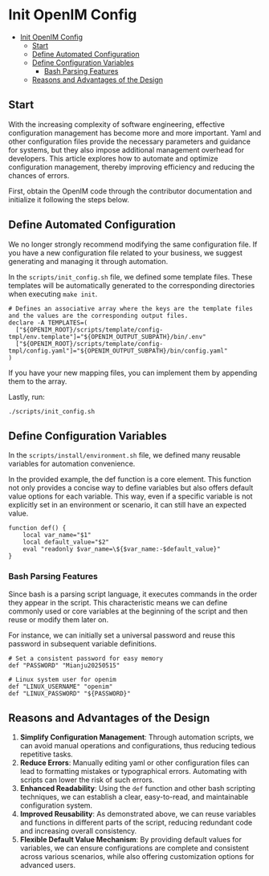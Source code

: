 # Init OpenIM Config

- [Init OpenIM Config](#init-openim-config)
  - [Start](#start)
  - [Define Automated Configuration](#define-automated-configuration)
  - [Define Configuration Variables](#define-configuration-variables)
    - [Bash Parsing Features](#bash-parsing-features)
  - [Reasons and Advantages of the Design](#reasons-and-advantages-of-the-design)

## Start

With the increasing complexity of software engineering, effective configuration management has become more and more important. Yaml and other configuration files provide the necessary parameters and guidance for systems, but they also impose additional management overhead for developers. This article explores how to automate and optimize configuration management, thereby improving efficiency and reducing the chances of errors.

First, obtain the OpenIM code through the contributor documentation and initialize it following the steps below.

## Define Automated Configuration

We no longer strongly recommend modifying the same configuration file. If you have a new configuration file related to your business, we suggest generating and managing it through automation.

In the `scripts/init_config.sh` file, we defined some template files. These templates will be automatically generated to the corresponding directories when executing `make init`.

```
# Defines an associative array where the keys are the template files and the values are the corresponding output files.
declare -A TEMPLATES=(
  ["${OPENIM_ROOT}/scripts/template/config-tmpl/env.template"]="${OPENIM_OUTPUT_SUBPATH}/bin/.env"
  ["${OPENIM_ROOT}/scripts/template/config-tmpl/config.yaml"]="${OPENIM_OUTPUT_SUBPATH}/bin/config.yaml"
)
```

If you have your new mapping files, you can implement them by appending them to the array.

Lastly, run:

```
./scripts/init_config.sh
```

## Define Configuration Variables

In the `scripts/install/environment.sh` file, we defined many reusable variables for automation convenience.

In the provided example, the def function is a core element. This function not only provides a concise way to define variables but also offers default value options for each variable. This way, even if a specific variable is not explicitly set in an environment or scenario, it can still have an expected value.

```
function def() {
    local var_name="$1"
    local default_value="$2"
    eval "readonly $var_name=\${$var_name:-$default_value}"
}
```

### Bash Parsing Features

Since bash is a parsing script language, it executes commands in the order they appear in the script. This characteristic means we can define commonly used or core variables at the beginning of the script and then reuse or modify them later on.

For instance, we can initially set a universal password and reuse this password in subsequent variable definitions.

```
# Set a consistent password for easy memory
def "PASSWORD" "Mianju20250515"

# Linux system user for openim
def "LINUX_USERNAME" "openim"
def "LINUX_PASSWORD" "${PASSWORD}"
```

## Reasons and Advantages of the Design

1. **Simplify Configuration Management**: Through automation scripts, we can avoid manual operations and configurations, thus reducing tedious repetitive tasks.
2. **Reduce Errors**: Manually editing yaml or other configuration files can lead to formatting mistakes or typographical errors. Automating with scripts can lower the risk of such errors.
3. **Enhanced Readability**: Using the `def` function and other bash scripting techniques, we can establish a clear, easy-to-read, and maintainable configuration system.
4. **Improved Reusability**: As demonstrated above, we can reuse variables and functions in different parts of the script, reducing redundant code and increasing overall consistency.
5. **Flexible Default Value Mechanism**: By providing default values for variables, we can ensure configurations are complete and consistent across various scenarios, while also offering customization options for advanced users.
